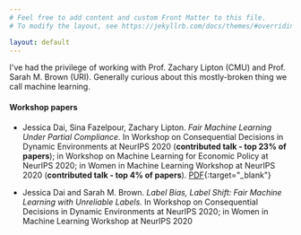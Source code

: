 ```yaml
---
# Feel free to add content and custom Front Matter to this file.
# To modify the layout, see https://jekyllrb.com/docs/themes/#overriding-theme-defaults

layout: default
---
```


I've had the privilege of working with Prof. Zachary Lipton (CMU) and Prof. Sarah M. Brown (URI).  Generally curious about this mostly-broken thing we call machine learning.

#### Workshop papers

- Jessica Dai, Sina Fazelpour, Zachary Lipton. *Fair Machine Learning Under Partial Compliance.* In Workshop on Consequential Decisions in Dynamic Environments at NeurIPS 2020 (**contributed talk - top 23% of papers**); in Workshop on Machine Learning for Economic Policy at NeurIPS 2020;
in Women in Machine Learning Workshop at NeurIPS 2020 (**contributed talk - top 4% of papers**). [PDF](https://arxiv.org/abs/2011.03654){:target="_blank"}

- Jessica Dai and Sarah M. Brown. *Label Bias, Label Shift: Fair Machine Learning with Unreliable Labels.* In Workshop on Consequential Decisions in Dynamic Environments at NeurIPS 2020; in Women in Machine Learning Workshop at NeurIPS 2020
